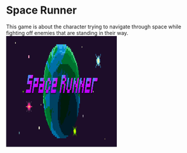 <h1> Space Runner</h1>
<p> This game is about the character trying to navigate through space while fighting off enemies that are standing in their way.</>
<img src="https://github.com/JoeKHong/Space-Runner/blob/master/InstantPythonGames/Space%20Runner%20Title%20Screen.png" width="300" height="300">
